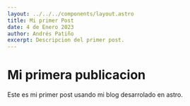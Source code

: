 ```yaml
---
layout: ../../../components/layout.astro
title: Mi primer Post
date: 4 de Enero 2023
author: Andrés Patiño
excerpt: Descripcion del primer post.
---
```


# Mi primera publicacion
Este es mi primer post usando mi blog desarrolado en astro.